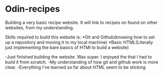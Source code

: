 # Odin-recipes

Building a very basic recipe website.
It will link to recipes on found on other websites, from my understanding.

Skills required to build this website is:
*Git and Github(knowing how to set up a repository and moving it to my local machine)
*Basic HTML(Literally just implementing the bare basics of HTMl to build a website)

-Just finished building the website. Was super. I enjoyed the that I had to build it from scratch.
-My understanding of how git and github work is more clear.
-Everything I've learned so far about HTML seem to be sticking
